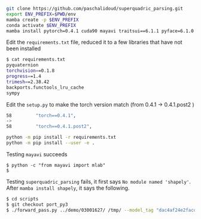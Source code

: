 ```bash
git clone https://github.com/paschalidoud/superquadric_parsing.git
export ENV_PREFIX=$PWD/env
mamba create -p $ENV_PREFIX 
conda activate $ENV_PREFIX
mamba install pytorch=0.4.1 cuda90 mayavi traitsui==6.1.1 pyface=6.1.0 scikit-learn cython matplotlib seaborn pillow -c pytorch -c conda-forge
```

Edit the `requirements.txt` file, reduced it to a few libraries that have not been installed 


```bash
$ cat requirements.txt
pyquaternion
torchvision==0.1.8
progress==1.4
trimesh==2.38.42
backports.functools_lru_cache
sympy
```

Edit the `setup.py` to make the torch version match (from 0.4.1 -> 0.4.1.post2 )

```bash
58         "torch==0.4.1",
->
58         "torch==0.4.1.post2",
```

```bash
python -m pip install -r requirements.txt
python -m pip install --user -e .
```

Testing `mayavi` succeeds

```
$ python -c "from mayavi import mlab"
$ 
```

Testing `superquadric_parsing` fails, it first says `No module named 'shapely'`. After `mamba install shapely`, it says the following. 

```bash
$ cd scripts
$ git checkout port_py3
$ ./forward_pass.py ../demo/03001627/ /tmp/ --model_tag "dac4af24e2facd7d3000ca4b04fcd6ac" --n_primitives 18 --weight_file ../config/chair_T26AK2FES_model_699 --train_with_bernoulli --use_deformations --use_sq --dataset_type shapenet_v2


```
